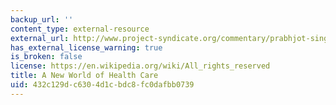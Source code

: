 ```yaml
---
backup_url: ''
content_type: external-resource
external_url: http://www.project-syndicate.org/commentary/prabhjot-singh-shows-why-rich-countries-should-embrace-developing-countries--community-based-systems
has_external_license_warning: true
is_broken: false
license: https://en.wikipedia.org/wiki/All_rights_reserved
title: A New World of Health Care
uid: 432c129d-c630-4d1c-bdc8-fc0dafbb0739
---
```

